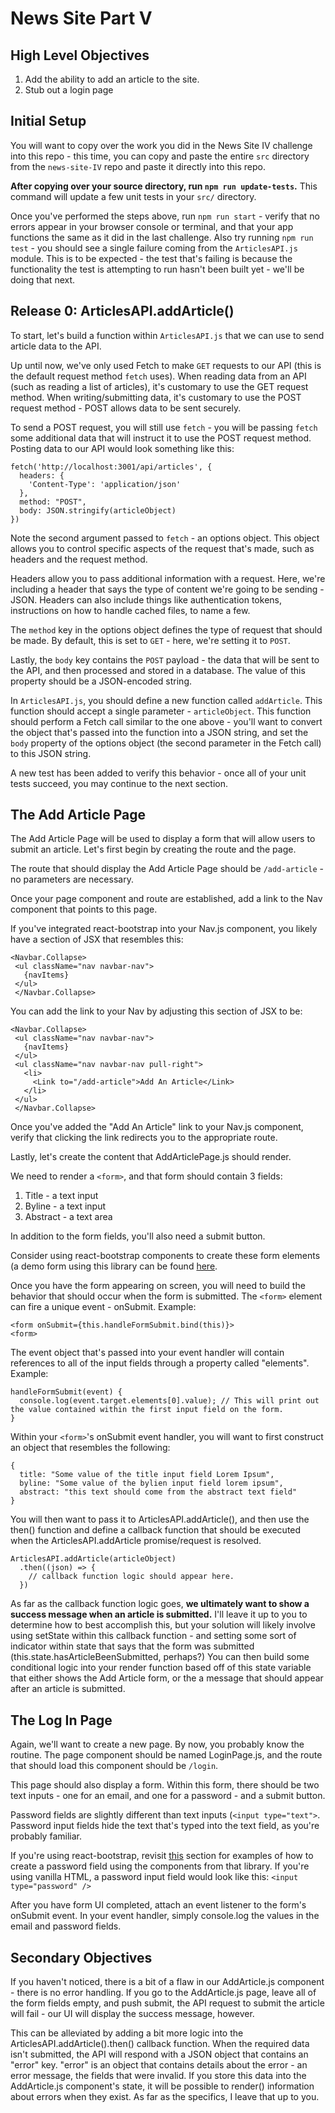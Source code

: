 # News Site Part V

## High Level Objectives

 1. Add the ability to add an article to the site.
 2. Stub out a login page

## Initial Setup

You will want to copy over the work you did in the News Site IV challenge into this repo - this time, you can copy and paste the entire `src` directory from the `news-site-IV` repo and paste it directly into this repo.

**After copying over your source directory, run `npm run update-tests`.**  This command will update a few unit tests in your `src/` directory.

Once you've performed the steps above, run `npm run start` - verify that no errors appear in your browser console or terminal, and that your app functions the same as it did in the last challenge.  Also try running `npm run test` - you should see a single failure coming from the `ArticlesAPI.js` module.  This is to be expected - the test that's failing is because the functionality the test is attempting to run hasn't been built yet - we'll be doing that next.

## Release 0: ArticlesAPI.addArticle()

To start, let's build a function within `ArticlesAPI.js` that we can use to send article data to the API.  

Up until now, we've only used Fetch to make `GET` requests to our API (this is the default request method `fetch` uses).  When reading data from an API (such as reading a list of articles), it's customary to use the GET request method.  When writing/submitting data, it's customary to use the POST request method - POST allows data to be sent securely.  

To send a POST request, you will still use `fetch` - you will be passing `fetch` some additional data that will instruct it to use the POST request method.  Posting data to our API would look something like this:

    fetch('http://localhost:3001/api/articles', {
      headers: {
        'Content-Type': 'application/json'
      },
      method: "POST",
      body: JSON.stringify(articleObject)
    })

Note the second argument passed to `fetch` - an options object.  This object allows you to control specific aspects of the request that's made, such as headers and the request method.  

Headers allow you to pass additional information with a request.  Here, we're including a header that says the type of content we're going to be sending - JSON.  Headers can also include things like authentication tokens, instructions on how to handle cached files, to name a few.

The `method` key in the options object defines the type of request that should be made.  By default, this is set to `GET` - here, we're setting it to `POST`.

Lastly, the `body` key contains the `POST` payload - the data that will be sent to the API, and then processed and stored in a database.  The value of this property should be a JSON-encoded string.

In `ArticlesAPI.js`, you should define a new function called `addArticle`.  This function should accept a single parameter - `articleObject`.  This function should perform a Fetch call similar to the one above - you'll want to convert the object that's passed into the function into a JSON string, and set the `body` property of the options object (the second parameter in the Fetch call) to this JSON string.  

A new test has been added to verify this behavior - once all of your unit tests succeed, you may continue to the next section.


## The Add Article Page
The Add Article Page will be used to display a form that will allow users to submit an article.  Let's first begin by creating the route and the page.

The route that should display the Add Article Page should be `/add-article` - no parameters are necessary.  

Once your page component and route are established, add a link to the Nav component that points to this page.

If you've integrated react-bootstrap into your Nav.js component, you likely have a section of JSX that resembles this:

    <Navbar.Collapse>
     <ul className="nav navbar-nav">
       {navItems}
     </ul>
     </Navbar.Collapse>

You can add the link to your Nav by adjusting this section of JSX to be:

    <Navbar.Collapse>
     <ul className="nav navbar-nav">
       {navItems}
     </ul>
     <ul className="nav navbar-nav pull-right">
       <li>
         <Link to="/add-article">Add An Article</Link>
       </li>
     </ul>
     </Navbar.Collapse>

Once you've added the "Add An Article" link to your Nav.js component, verify that clicking the link redirects you to the appropriate route.

Lastly, let's create the content that AddArticlePage.js should render.

We need to render a ```<form>```, and that form should contain 3 fields:

 1. Title - a text input
 2. Byline - a text input
 3. Abstract - a text area

In addition to the form fields, you'll also need a submit button.

Consider using react-bootstrap components to create these form elements (a demo form using this library can be found [here](https://react-bootstrap.github.io/components.html#forms-controls).

Once you have the form appearing on screen, you will need to build the behavior that should occur when the form is submitted.  The `<form>` element can fire a unique event - onSubmit.  Example:

    <form onSubmit={this.handleFormSubmit.bind(this)}>
    <form>

The event object that's passed into your event handler will contain references to all of the input fields through a property called "elements".  Example:

    handleFormSubmit(event) {
      console.log(event.target.elements[0].value); // This will print out the value contained within the first input field on the form.
    }

Within your `<form>`'s onSubmit event handler, you will want to first construct an object that resembles the following:

    {
      title: "Some value of the title input field Lorem Ipsum",
      byline: "Some value of the bylien input field lorem ipsum",
      abstract: "this text should come from the abstract text field"
    }

You will then want to pass it to ArticlesAPI.addArticle(), and then use the then() function and define a callback function that should be executed when the ArticlesAPI.addArticle promise/request is resolved. 

    ArticlesAPI.addArticle(articleObject)
      .then((json) => {
        // callback function logic should appear here.
      })

As far as the callback function logic goes, **we ultimately want to show a success message when an article is submitted.**  I'll leave it up to you to determine how to best accomplish this, but your solution will likely involve using setState within this callback function - and setting some sort of indicator within state that says that the form was submitted (this.state.hasArticleBeenSubmitted, perhaps?)  You can then build some conditional logic into your render function based off of this state variable that either shows the Add Article form, or the a message that should appear after an article is submitted. 

## The Log In Page
Again, we'll want to create a new page.  By now, you probably know the routine.  The page component should be named LoginPage.js, and the route that should load this component should be `/login`.

This page should also display a form.  Within this form, there should be two text inputs - one for an email, and one for a password - and a submit button.

Password fields are slightly different than text inputs (`<input type="text">`.  Password input fields hide the text that's typed into the text field, as you're probably familiar.  

If you're using react-bootstrap, revisit [this](https://react-bootstrap.github.io/components.html#forms-controls) section for examples of how to create a password field using the components from that library.  If you're using vanilla HTML, a password input field would look like this:  `<input type="password" />`

After you have form UI completed, attach an event listener to the form's onSubmit event.  In your event handler, simply console.log the values in the email and password fields.

## Secondary Objectives
If you haven't noticed, there is a bit of a flaw in our AddArticle.js component - there is no error handling.  If you go to the AddArticle.js page, leave all of the form fields empty, and push submit, the API request to submit the article will fail - our UI will display the success message, however.  

This can be alleviated by adding a bit more logic into the ArticlesAPI.addArticle().then() callback function.  When the required data isn't submitted, the API will respond with a JSON object that contains an "error" key.  "error" is an object that contains details about the error - an error message, the fields that were invalid.  If you store this data into the AddArticle.js component's state, it will be possible to render() information about errors when they exist.  As far as the specifics, I leave that up to you.
